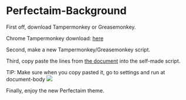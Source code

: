 # Perfectaim-Background

First off, download Tampermonkey or Greasemonkey.

Chrome Tampermonkey download: <a href="https://chrome.google.com/webstore/detail/tampermonkey/dhdgffkkebhmkfjojejmpbldmpobfkfo">here</a>

Second, make a new Tampermonkey/Greasemonkey script.

Third, copy paste the lines from <a href="https://github.com/Jasperkiller1/Perfectaim-Background/blob/master/Perfectaim_Background.user.js" target="_blank" >the document</a> into the self-made script.


TIP: Make sure when you copy pasted it, go to settings and run at document-body
<img src="https://i.imgur.com/KIVC6rY.png">



Finally, enjoy the new Perfectaim theme.
